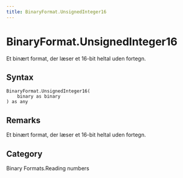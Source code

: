 ```yaml
---
title: BinaryFormat.UnsignedInteger16
---
```


# BinaryFormat.UnsignedInteger16


Et binært format, der læser et 16-bit heltal uden fortegn.


## Syntax

```powerquery
BinaryFormat.UnsignedInteger16(
    binary as binary
) as any
```


## Remarks

Et binært format, der læser et 16-bit heltal uden fortegn.



## Category
Binary Formats.Reading numbers
